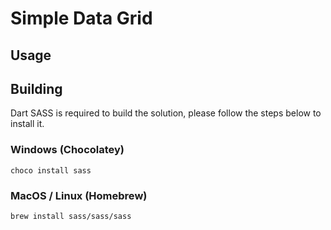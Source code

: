 # Simple Data Grid

## Usage

## Building

Dart SASS is required to build the solution, please follow the steps below to install it.

### Windows (Chocolatey)
```
choco install sass
```

### MacOS / Linux (Homebrew)
```
brew install sass/sass/sass
```